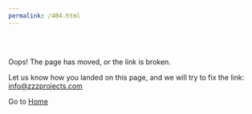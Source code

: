 ```yaml
---
permalink: /404.html
---
```


<div style="margin-top: 60px;"></div>
Oops! The page has moved, or the link is broken.

Let us know how you landed on this page, and we will try to fix the link: <a href="mailto:info@zzzprojects.com">info@zzzprojects.com</a>

Go to <a href="http://entityframework-extensions.net/">Home</a>
